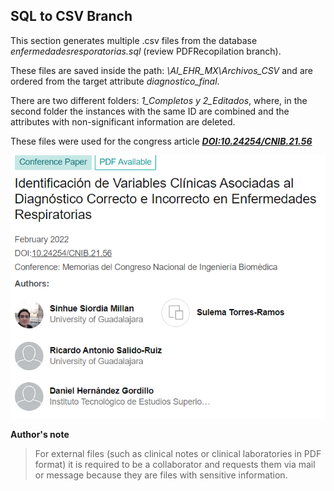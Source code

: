 ##  **SQL to CSV Branch**

This section generates multiple .csv files from the database *enfermedadesresporatorias.sql* (review PDFRecopilation branch).

These files are saved inside the path: *\AI_EHR_MX\Archivos_CSV* and are ordered from the target attribute *diagnostico_final*.

There are two different folders: *1_Completos y 2_Editados*, where, in the second folder the instances with the same ID are combined and the attributes with non-significant information are deleted.

These files were used for the congress article [_**DOI:10.24254/CNIB.21.56**_](https://memoriascnib.mx/index.php/memorias/article/download/875/543)

![ConferencePaper](README_images\ConferencePaper.png "Extract of Conference Paper")

**Author's note**

>For external files (such as clinical notes or clinical laboratories in PDF format) it is required to be a collaborator and requests them via mail or message because they are files with sensitive information.
